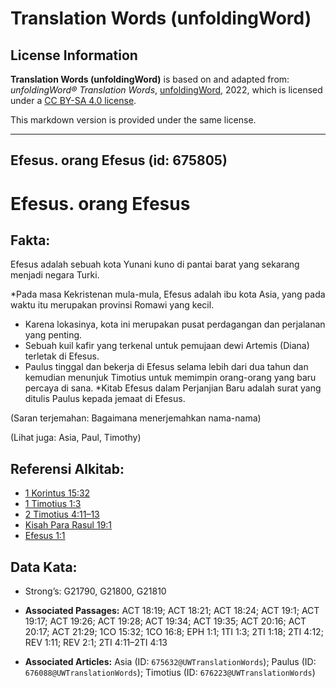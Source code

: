 # Translation Words (unfoldingWord)

## License Information

**Translation Words (unfoldingWord)** is based on and adapted from: _unfoldingWord® Translation Words_, [unfoldingWord](https://unfoldingword.org/utw), 2022, which is licensed under a [CC BY-SA 4.0 license](https://creativecommons.org/licenses/by-sa/4.0/legalcode.en).

This markdown version is provided under the same license.



--------------------------------

## Efesus. orang Efesus (id: 675805)

Efesus. orang Efesus
====================

Fakta:
------

Efesus adalah sebuah kota Yunani kuno di pantai barat yang sekarang menjadi negara Turki.

\*Pada masa Kekristenan mula\-mula, Efesus adalah ibu kota Asia, yang pada waktu itu merupakan provinsi Romawi yang kecil.

* Karena lokasinya, kota ini merupakan pusat perdagangan dan perjalanan yang penting.
* Sebuah kuil kafir yang terkenal untuk pemujaan dewi Artemis (Diana) terletak di Efesus.
* Paulus tinggal dan bekerja di Efesus selama lebih dari dua tahun dan kemudian menunjuk Timotius untuk memimpin orang\-orang yang baru percaya di sana. \*Kitab Efesus dalam Perjanjian Baru adalah surat yang ditulis Paulus kepada jemaat di Efesus.

(Saran terjemahan: Bagaimana menerjemahkan nama\-nama)

(Lihat juga: Asia, Paul, Timothy)

Referensi Alkitab:
------------------

* [1 Korintus 15:32](https://ref.ly/1Cor0:0)
* [1 Timotius 1:3](https://ref.ly/1Tim0:0)
* [2 Timotius 4:11–13](https://ref.ly/2Tim0:0)
* [Kisah Para Rasul 19:1](https://ref.ly/Acts0:0)
* [Efesus 1:1](https://ref.ly/Eph1:1)

Data Kata:
----------

* Strong’s: G21790, G21800, G21810

* **Associated Passages:** ACT 18:19; ACT 18:21; ACT 18:24; ACT 19:1; ACT 19:17; ACT 19:26; ACT 19:28; ACT 19:34; ACT 19:35; ACT 20:16; ACT 20:17; ACT 21:29; 1CO 15:32; 1CO 16:8; EPH 1:1; 1TI 1:3; 2TI 1:18; 2TI 4:12; REV 1:11; REV 2:1; 2TI 4:11–2TI 4:13
* **Associated Articles:** Asia (ID: `675632@UWTranslationWords`); Paulus (ID: `676088@UWTranslationWords`); Timotius (ID: `676223@UWTranslationWords`)

